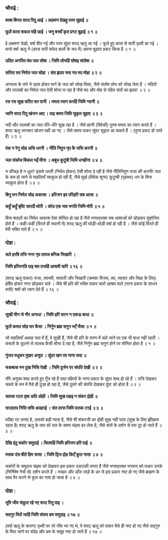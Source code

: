 ### चौपाई :

#### बरषा बिगत सरद रितु आई । लछमन देखहु परम सुहाई ॥
#### फूलें कास सकल महि छाई । जनु बरषाँ कृत प्रगट बुढ़ाई ॥ १ ॥

हे लक्ष्मण! देखो, वर्षा बीत गई और परम सुंदर शरद् ऋतु आ गई । फूले हुए कास से सारी पृथ्वी छा गई । मानो वर्षा ऋतु ने (कास रूपी सफेद बालों के रूप में) अपना बुढ़ापा प्रकट किया है ॥ १ ॥

#### उदित अगस्ति पंथ जल सोषा । जिमि लोभहिं सोषइ संतोषा ॥
#### सरिता सर निर्मल जल सोहा । संत हृदय जस गत मद मोहा ॥ २ ॥

अगस्त्य के तारे ने उदय होकर मार्ग के जल को सोख लिया, जैसे संतोष लोभ को सोख लेता है । नदियों और तालाबों का निर्मल जल ऐसी शोभा पा रहा है जैसे मद और मोह से रहित संतों का हृदय! ॥ २ ॥

#### रस रस सूख सरित सर पानी । ममता त्याग करहिं जिमि ग्यानी ॥
#### जानि सरद रितु खंजन आए । पाइ समय जिमि सुकृत सुहाए ॥ ३ ॥

नदी और तालाबों का जल धीरे-धीरे सूख रहा है । जैसे ज्ञानी (विवेकी) पुरुष ममता का त्याग करते हैं । शरद ऋतु जानकर खंजन पक्षी आ गए । जैसे समय पाकर सुंदर सुकृत आ सकते हैं । (पुण्य प्रकट हो जाते हैं) ॥ ३ ॥

#### पंक न रेनु सोह असि धरनी । नीति निपुन नृप कै जसि करनी ॥
#### जल संकोच बिकल भइँ मीना । अबुध कुटुंबी जिमि धनहीना ॥ ४ ॥

न कीचड़ है न धूल? इससे धरती (निर्मल होकर) ऐसी शोभा दे रही है जैसे नीतिनिपुण राजा की करनी! जल के कम हो जाने से मछलियाँ व्याकुल हो रही हैं, जैसे मूर्ख (विवेक शून्य) कुटुम्बी (गृहस्थ) धन के बिना व्याकुल होता है ॥ ४ ॥

#### बिनु घन निर्मल सोह अकासा । हरिजन इव परिहरि सब आसा ॥
#### कहुँ कहुँ बृष्टि सारदी थोरी । कोउ एक भाव भगति जिमि मोरी ॥ ५ ॥

बिना बादलों का निर्मल आकाश ऐसा शोभित हो रहा है जैसे भगवद्भक्त सब आशाओं को छोड़कर सुशोभित होते हैं । कहीं-कहीं (विरले ही स्थानों में) शरद् ऋतु की थोड़ी-थोड़ी वर्षा हो रही है । जैसे कोई विरले ही मेरी भक्ति पाते हैं ॥ ५ ॥

### दोहा :

#### चले हरषि तजि नगर नृप तापस बनिक भिखारि ।
#### जिमि हरिभगति पाइ श्रम तजहिं आश्रमी चारि ॥ १६ ॥

(शरद् ऋतु पाकर) राजा, तपस्वी, व्यापारी और भिखारी (क्रमशः विजय, तप, व्यापार और भिक्षा के लिए) हर्षित होकर नगर छोड़कर चले । जैसे श्री हरि की भक्ति पाकर चारों आश्रम वाले (नाना प्रकार के साधन रूपी) श्रमों को त्याग देते हैं ॥ १६ ॥

### चौपाई :

#### सुखी मीन जे नीर अगाधा । जिमि हरि सरन न एकऊ बाधा ॥
#### फूलें कमल सोह सर कैसा । निर्गुन ब्रह्म सगुन भएँ जैसा ॥ १ ॥

जो मछलियाँ अथाह जल में हैं, वे सुखी हैं, जैसे श्री हरि के शरण में चले जाने पर एक भी बाधा नहीं रहती । कमलों के फूलने से तालाब कैसी शोभा दे रहा है, जैसे निर्गुण ब्रह्म सगुण होने पर शोभित होता है ॥ १ ॥

#### गुंजत मधुकर मुखर अनूपा । सुंदर खग रव नाना रूपा ॥
#### चक्रबाक मन दुख निसि पेखी । जिमि दुर्जन पर संपति देखी ॥ २ ॥

भौंरे अनुपम शब्द करते हुए गूँज रहे हैं तथा पक्षियों के नाना प्रकार के सुंदर शब्द हो रहे हैं । रात्रि देखकर चकवे के मन में वैसे ही दुःख हो रहा है, जैसे दूसरे की संपत्ति देखकर दुष्ट को होता है ॥ २ ॥

#### चातक रटत तृषा अति ओही । जिमि सुख लहइ न संकर द्रोही ॥
#### सरदातप निसि ससि अपहरई । संत दरस जिमि पातक टरई ॥ ३ ॥

पपीहा रट लगाए है, उसको बड़ी प्यास है, जैसे श्री शंकरजी का द्रोही सुख नहीं पाता (सुख के लिए झीखता रहता है) शरद् ऋतु के ताप को रात के समय चंद्रमा हर लेता है, जैसे संतों के दर्शन से पाप दूर हो जाते हैं ॥ ३ ॥

#### देखि इंदु चकोर समुदाई । चितवहिं जिमि हरिजन हरि पाई ॥
#### मसक दंस बीते हिम त्रासा । जिमि द्विज द्रोह किएँ कुल नासा ॥ ४ ॥

चकोरों के समुदाय चंद्रमा को देखकर इस प्रकार टकटकी लगाए हैं जैसे भगवद्भक्त भगवान् को पाकर उनके (निर्निमेष नेत्रों से) दर्शन करते हैं । मच्छर और डाँस जाड़े के डर से इस प्रकार नष्ट हो गए जैसे ब्राह्मण के साथ वैर करने से कुल का नाश हो जाता है ॥ ४ ॥

### दोहा :

#### भूमि जीव संकुल रहे गए सरद रितु पाइ ।
#### सदगुर मिलें जाहिं जिमि संसय भ्रम समुदाइ ॥ १७ ॥

(वर्षा ऋतु के कारण) पृथ्वी पर जो जीव भर गए थे, वे शरद् ऋतु को पाकर वैसे ही नष्ट हो गए जैसे सद्गुरु के मिल जाने पर संदेह और भ्रम के समूह नष्ट हो जाते हैं ॥ १७ ॥